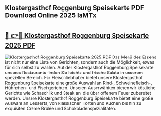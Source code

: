 ## Klostergasthof Roggenburg Speisekarte PDF Download Online 2025 laMTx

# <h2><a href="http://gcc77g1.nevu.top/?p=Klostergasthof+Roggenburg+Speisekarte">🔗 👉🔴 Klostergasthof Roggenburg Speisekarte 2025 PDF</a></h2>

[![Klostergasthof Roggenburg Speisekarte 2025 PDF](https://i.imgur.com/dBaPXMq.png)](http://gcc77g1.nevu.top/?p=Klostergasthof+Roggenburg+Speisekarte)
Das Menü des Essens ist nicht nur eine Liste von Gerichten, sondern auch die Möglichkeit, etwas für sich selbst zu wählen. Auf der Klostergasthof Roggenburg Speisekarte unseres Restaurants finden Sie leichte und frische Salate in unserem speziellen Bereich. Für Fleischliebhaber bietet unsere Klostergasthof Roggenburg Speisekarte eine große Auswahl an Rind-, Schweinefleisch-, Hühnchen- und Fischgerichten. Unseren Auserwählten bieten wir köstliche Gerichte wie Schaschlik und Steak an, die über offenem Feuer zubereitet werden. Unsere Klostergasthof Roggenburg Speisekarte bietet eine große Auswahl an Desserts, von klassischen Torten und Kuchen bis hin zu exquisiten Crème Brûlée und Schokoladenspezialitäten.
